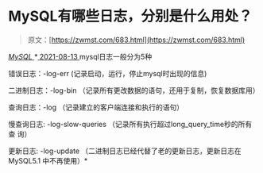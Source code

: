 <!--yml
category: 未分类
date: 0001-01-01 00:00:00
--->

# MySQL有哪些日志，分别是什么用处？

> 原文：[https://zwmst.com/683.html](https://zwmst.com/683.html)

   [ *MySQL* ](https://zwmst.com/mysql)*[ <time datetime="2021-08-14T07:54:21+08:00"> 2021-08-13 </time> ](https://zwmst.com/683.html)  mysql日志一般分为5种

错误日志：-log-err (记录启动，运行，停止mysql时出现的信息)

二进制日志：-log-bin （记录所有更改数据的语句，还用于复制，恢复数据库用）

查询日志：-log （记录建立的客户端连接和执行的语句）

慢查询日志: -log-slow-queries （记录所有执行超过long_query_time秒的所有查 询）

更新日志: -log-update （二进制日志已经代替了老的更新日志，更新日志在MySQL5.1 中不再使用）*